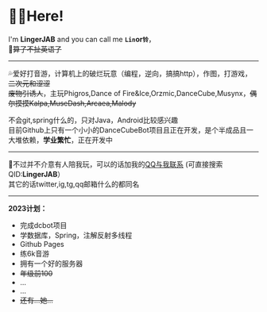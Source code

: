 # 😶‍🌫️Here!

I'm **LingerJAB** and you can call me **`Lin`**or**`铃`**，  
🫥~~算了不扯英语了~~

---

💦爱好打音游，计算机上的破烂玩意（编程，逆向，搞搞http），作图，打游戏，~~二次元和涩涩~~  
~~废物引诱人~~，主玩Phigros,Dance of Fire&Ice,Orzmic,DanceCube,Musynx，~~偶尔摸摸Kalpa,MuseDash,Arcaea,Malody~~    
  
不会git,spring什么的，只对Java，Android比较感兴趣  
目前Github上只有一个小小的DanceCubeBot项目且正在开发，是个半成品且一大堆依赖，**学业繁忙**，正在开发中  

---

🥰不过并不介意有人陪我玩，可以的话加我的[QQ与我联系](https://qm.qq.com/cgi-bin/qm/qr?k=eYjqb88107V7OQBb9DAO-Vepa2AhgyaW&noverify=0) (可直接搜索QID:**LingerJAB**）  
其它的话twitter,ig,tg,qq邮箱什么的都同名  
  
---

**2023计划：**
- 完成dcbot项目
- 学数据库，Spring，注解反射多线程
- Github Pages
- 练6k音游
- 拥有一个好的服务器
- ~~年级前100~~
- ...
- ...
- ~~还有...她...~~
